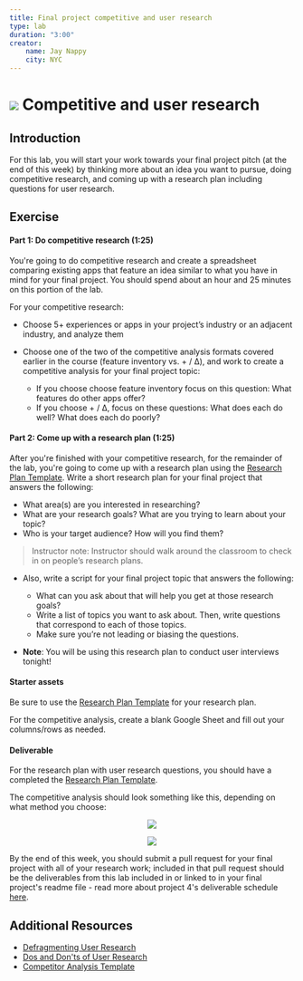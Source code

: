 ```yaml
---
title: Final project competitive and user research
type: lab
duration: "3:00"
creator:
    name: Jay Nappy
    city: NYC
---
```


# ![](https://ga-dash.s3.amazonaws.com/production/assets/logo-9f88ae6c9c3871690e33280fcf557f33.png) Competitive and user research

## Introduction

For this lab, you will start your work towards your final project pitch (at the end of this week) by thinking more about an idea you want to pursue, doing competitive research, and coming up with a research plan including questions for user research.  

## Exercise

#### Part 1: Do competitive research (1:25)

You're going to do competitive research and create a spreadsheet comparing existing apps that feature an idea similar to what you have in mind for your final project. You should spend about an hour and 25 minutes on this portion of the lab.  

For your competitive research:

- Choose 5+ experiences or apps in your project’s industry or an adjacent industry, and analyze them
- Choose one of the two of the competitive analysis formats covered earlier in the course (feature inventory vs. + / Δ), and work to create a competitive analysis for your final project topic:

  - If you choose choose feature inventory focus on this question: What features do other apps offer?
  - If you choose + / Δ, focus on these questions: What does each do well? What does each do poorly?

#### Part 2: Come up with a research plan (1:25)

After you're finished with your competitive research, for the remainder of the lab, you're going to come up with a research plan using the [Research Plan Template](starter-assets/research-plan-template.pdf). Write a short research plan for your final project that answers the following:

  - What area(s) are you interested in researching?
  - What are your research goals? What are you trying to learn about your topic?
  - Who is your target audience? How will you find them?

> Instructor note: Instructor should walk around the classroom to check in on people’s research plans.

- Also, write a script for your final project topic that answers the following:

  - What can you ask about that will help you get at those research goals?
  - Write a list of topics you want to ask about. Then, write questions that correspond to each of those topics.
  - Make sure you’re not leading or biasing the questions.

- **Note**: You will be using this research plan to conduct user interviews tonight!


#### Starter assets

Be sure to use the [Research Plan Template](starter-assets/research-plan-template.pdf) for your research plan.

For the competitive analysis, create a blank Google Sheet and fill out your columns/rows as needed.

#### Deliverable

For the research plan with user research questions, you should have a completed the [Research Plan Template](starter-assets/research-plan-template.pdf).

The competitive analysis should look something like this, depending on what method you choose:

<p align="center">
  <img src="https://i.imgur.com/Nm1eE7q.png">
</p>

<p align="center">
  <img src="https://i.imgur.com/M8micxI.png">
</p>

By the end of this week, you should submit a pull request for your final project with all of your research work; included in that pull request should be the deliverables from this lab included in or linked to in your final project's readme file - read more about project 4's deliverable schedule [here](../../projects/project-04).

## Additional Resources

- [Defragmenting User Research](http://alistapart.com/article/seeing-the-elephant-defragmenting-user-research)
- [Dos and Don'ts of User Research](starter-assets/ux-design-dos-and-donts.pdf)
- [Competitor Analysis Template](http://blog.clientheartbeat.com/competitor-analysis-template/)
